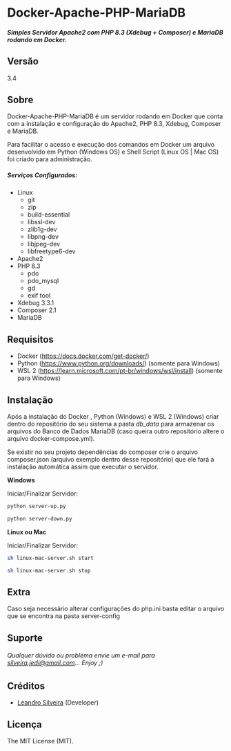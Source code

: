 # Docker-Apache-PHP-MariaDB

##### Simples Servidor Apache2 com PHP 8.3 (Xdebug + Composer) e MariaDB rodando em Docker.

## Versão
3.4

## Sobre

Docker-Apache-PHP-MariaDB é um servidor rodando em Docker que conta com a instalação e configuração do Apache2, PHP 8.3, Xdebug, Composer e MariaDB. 

Para facilitar o acesso e execução dos comandos em Docker um arquivo desenvolvido em Python (Windows OS) e Shell Script (Linux OS | Mac OS) foi criado para administração. 

##### Serviços Configurados:

- Linux
  - git
  - zip
  - build-essential
  - libssl-dev
  - zlib1g-dev
  - libpng-dev
  - libjpeg-dev
  - libfreetype6-dev
- Apache2
- PHP 8.3
  - pdo
  - pdo_mysql
  - gd
  - exif tool
- Xdebug 3.3.1
- Composer 2.1
- MariaDB

## Requisitos

- Docker (https://docs.docker.com/get-docker/)
- Python (https://www.python.org/downloads/) (somente para Windows)
- WSL 2 (https://learn.microsoft.com/pt-br/windows/wsl/install) (somente para Windows)

## Instalação

Após a instalação do Docker , Python (Windows) e WSL 2 (Windows) criar dentro do repositório do seu sistema a pasta *db_data* para armazenar os arquivos do Banco de Dados MariaDB (caso queira outro repositório altere o arquivo docker-compose.yml).

Se existir no seu projeto dependências do composer crie o arquivo composer.json (arquivo exemplo dentro desse repositório) que ele fará a instalação automática assim que executar o servidor.

**Windows**

Iniciar/Finalizar Servidor:

```bash
python server-up.py
```

```bash
python server-down.py
```

**Linux ou Mac**

Iniciar/Finalizar Servidor:

```bash
sh linux-mac-server.sh start
```

```bash
sh linux-mac-server.sh stop
```

## Extra

Caso seja necessário alterar configurações do php.ini basta editar o arquivo que se encontra na pasta server-config


## Suporte

###### Qualquer dúvida ou problema envie um e-mail para silveira.jedi@gmail.com... Enjoy ;)

## Créditos

- [Leandro Silveira](https://github.com/silveirajedi) (Developer)

## Licença

The MIT License (MIT).